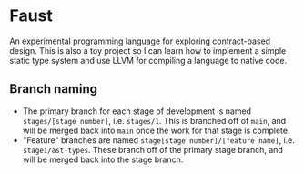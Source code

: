 # Faust

An experimental programming language for exploring contract-based design. This is also a toy project so I can learn how to implement a simple static type system and use LLVM for compiling a language to native code.

## Branch naming

- The primary branch for each stage of development is named `stages/[stage number]`, i.e. `stages/1`. This is branched off of `main`, and will be merged back into `main` once the work for that stage is complete.
- "Feature" branches are named `stage[stage number]/[feature name]`, i.e. `stage1/ast-types`. These branch off of the primary stage branch, and will be merged back into the stage branch.
